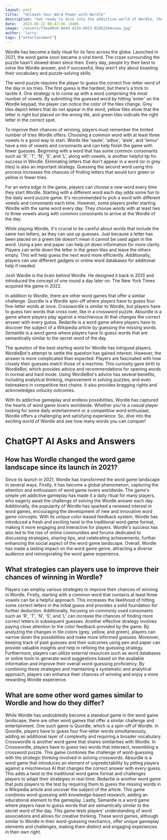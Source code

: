 ```yaml
---
layout: post
title:  "Unleash Your Word Power with Wordle"
description: "Get ready to dive into the addictive world of Wordle, the word game that has taken the globe by storm. Discover how to improve your chances of winning, explore exciting spin-off games, and uncover the secrets of WordleBot. Prepare to unleash your word power and conquer the challenge!"
date:   2023-08-22 00:47:46 -0400
image: '/assets/73ea49c6-0e4d-422a-8023-02d52244ceaa.jpg'
author: 'larry'
tags: ["entertainment"]
---
```


Wordle has become a daily ritual for its fans across the globe. Launched in 2021, the word game soon became a viral trend. The craze surrounding the puzzle hasn't slowed down since then. Every day, people try their best to solve the Wordle answer, and if successful, they aren't shy about boasting their vocabulary and puzzle-solving skills.

The word puzzle requires the player to guess the correct five-letter word of the day in six tries. The first guess is the hardest, but there's a trick to tackle it. One strategy is to come up with a word comprising the most number of vowels. By submitting the guessed word by hitting 'enter' on the Wordle keypad, the player can notice the color of the tiles change. Grey tiles depict letters that do not appear in the word, yellow tiles show that the letter is right but placed on the wrong tile, and green tiles indicate the right letter in the correct spot.

To improve their chances of winning, players must remember the limited number of tries Wordle offers. Choosing a common word with at least three vowels is a good way to start. Words like 'saute', 'adios', 'aisle', and 'lemur' have a mix of vowels and consonants and can help finish the game with fewer guesses. Beginning with a word that has some common consonants such as 'R', 'T', 'N', 'S', and 'L', along with vowels, is another helpful tip for success in Wordle. Eliminating letters that don't appear in a word (or in grey tiles) is also an important strategy. Guessing the second word using this process increases the chances of finding letters that would turn green or yellow in fewer tries.

For an extra edge in the game, players can choose a new word every time they start Wordle. Starting with a different word each day adds some fun to the daily word puzzle game. It's recommended to pick a word with different vowels and consonants each time. However, some players prefer starting Wordle with the same word every day. They choose words with at least two to three vowels along with common consonants to arrive at the Wordle of the day.

While playing Wordle, it's crucial to be careful about words that include the same two letters, as they can use up guesses. Just because a letter has been placed on a green tile doesn't mean it cannot be used again in the word. Using a pen and paper can help jot down information for more clarity. Players can write down the letter in the green tiles and leave the others empty. This will help guess the next word more efficiently. Additionally, players can use different gadgets or online word databases for additional help if needed.

Josh Wardle is the brain behind Wordle. He designed it back in 2013 and introduced the concept of one round a day later on. The New York Times acquired the game in 2022.

In addition to Wordle, there are other word games that offer a similar challenge. Quordle is a Wordle spin-off where players have to guess four five-letter words at once. Crosswordle is similar to Wordle, but players have to guess two words that cross over, like in a crossword puzzle. Absurdle is a game where players play against a mischievous AI that changes the correct answer with every guess. Redactle is a word game where players have to discover the subject of a Wikipedia article by guessing the missing words. Semantle is a word game where players have to guess words that are semantically similar to the secret word of the day.

The question of the best starting word for Wordle has intrigued players. WordleBot's attempt to settle the question has gained interest. However, the answer is more complicated than expected. Players are fascinated with how closely their guesses match those of a machine. This curiosity gave birth to WordleBot, which provides advice and recommendations for opening words in normal and hard mode. Using WordleBot's advice has several benefits, including analytical thinking, improvement in solving puzzles, and even tiebreakers in competitive text chains. It also provides bragging rights and acknowledges unlucky outcomes.

With its addictive gameplay and endless possibilities, Wordle has captured the hearts of word game lovers worldwide. Whether you're a casual player looking for some daily entertainment or a competitive word enthusiast, Wordle offers a challenging and satisfying experience. So, dive into the exciting world of Wordle and see how many words you can conquer!


# ChatGPT AI Asks and Answers
## How has Wordle changed the word game landscape since its launch in 2021?
Since its launch in 2021, Wordle has transformed the word game landscape in several ways. Firstly, it has become a global phenomenon, capturing the attention and enthusiasm of word game lovers worldwide. The game's simple yet addictive gameplay has made it a daily ritual for many players, who eagerly await the challenge of solving the Wordle answer each day. Additionally, the popularity of Wordle has sparked a renewed interest in word games, encouraging the development of new and innovative word game concepts. With its unique color-based feedback system, Wordle has introduced a fresh and exciting twist to the traditional word game format, making it more engaging and interactive for players. Wordle's success has also led to the rise of online communities and forums dedicated to discussing strategies, sharing tips, and celebrating achievements, further enhancing the social aspect of the word game landscape. Overall, Wordle has made a lasting impact on the word game genre, attracting a diverse audience and reinvigorating the word game experience.

## What strategies can players use to improve their chances of winning in Wordle?
Players can employ various strategies to improve their chances of winning in Wordle. Firstly, starting with a common word that contains at least three vowels can be a helpful approach. This increases the likelihood of hitting some correct letters in the initial guess and provides a solid foundation for further deduction. Additionally, focusing on commonly used consonants such as 'R', 'T', 'N', 'S', and 'L' can increase the chances of finding more correct letters in subsequent guesses. Another effective strategy involves paying close attention to the color feedback provided by the game. By analyzing the changes in tile colors (grey, yellow, and green), players can narrow down the possibilities and make more informed guesses. Moreover, keeping track of past guesses and their outcomes using pen and paper can provide valuable insights and help in refining the guessing strategy. Furthermore, players can utilize external resources such as word databases or online tools to generate word suggestions based on the available information and improve their overall word-guessing proficiency. By combining these strategies and maintaining a systematic and analytical approach, players can enhance their chances of winning and enjoy a more rewarding Wordle experience.

## What are some other word games similar to Wordle and how do they differ?
While Wordle has undoubtedly become a standout game in the word game landscape, there are other word games that offer a similar challenge and entertainment. One such game is Quordle, which is a spin-off of Wordle. In Quordle, players have to guess four five-letter words simultaneously, adding an additional layer of complexity and requiring a broader vocabulary. Crosswordle is another word game that shares similarities with Wordle. In Crosswordle, players have to guess two words that intersect, resembling a crossword puzzle. This game combines the challenge of word-guessing with the strategic thinking involved in solving crosswords. Absurdle is a word game that introduces an element of unpredictability by pitting players against a mischievous AI that changes the correct answer with every guess. This adds a twist to the traditional word game format and challenges players to adapt their strategies in real-time. Redactle is another word game that puts players to the test by requiring them to guess the missing words in a Wikipedia article and uncover the subject of the article. This game combines word-guessing with knowledge-based research, adding an educational element to the gameplay. Lastly, Semantle is a word game where players have to guess words that are semantically similar to the secret word of the day. This game tests players' understanding of word associations and allows for creative thinking. These word games, although similar to Wordle in their word-guessing mechanics, offer unique gameplay elements and challenges, making them distinct and engaging experiences in their own right.

